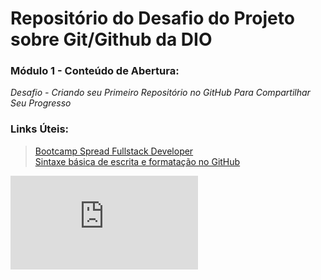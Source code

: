 # Repositório do Desafio do Projeto sobre Git/Github da DIO

### Módulo 1 - Conteúdo de Abertura:  
*Desafio - Criando seu Primeiro Repositório no GitHub Para Compartilhar Seu Progresso*

### Links Úteis:
>[Bootcamp Spread Fullstack Developer](https://web.dio.me/track/a59745f2-eff7-481f-b13b-1277132853df)  
>[Sintaxe básica de escrita e formatação no GitHub](https://docs.github.com/pt/get-started/writing-on-github/getting-started-with-writing-and-formatting-on-github/basic-writing-and-formatting-syntax)

![Certificado](https://hermes.digitalinnovation.one/certificates/2518B7F8.pdf)
